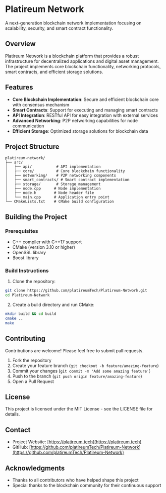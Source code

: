 # Platireum Network

A next-generation blockchain network implementation focusing on scalability, security, and smart contract functionality.

## Overview

Platireum Network is a blockchain platform that provides a robust infrastructure for decentralized applications and digital asset management. The project implements core blockchain functionality, networking protocols, smart contracts, and efficient storage solutions.

## Features

- **Core Blockchain Implementation**: Secure and efficient blockchain core with consensus mechanism
- **Smart Contracts**: Support for executing and managing smart contracts
- **API Integration**: RESTful API for easy integration with external services
- **Advanced Networking**: P2P networking capabilities for node communication
- **Efficient Storage**: Optimized storage solutions for blockchain data

## Project Structure

```
platireum-network/
├── src/
│   ├── api/           # API implementation
│   ├── core/          # Core blockchain functionality
│   ├── networking/    # P2P networking components
│   ├── smart_contracts/ # Smart contract implementation
│   ├── storage/       # Storage management
│   ├── node.cpp      # Node implementation
│   ├── node.h        # Node header file
│   └── main.cpp      # Application entry point
└── CMakeLists.txt    # CMake build configuration
```

## Building the Project

### Prerequisites

- C++ compiler with C++17 support
- CMake (version 3.10 or higher)
- OpenSSL library
- Boost library

### Build Instructions

1. Clone the repository:
```bash
git clone https://github.com/platireumTech/Platireum-Network.git
cd Platireum-Network
```

2. Create a build directory and run CMake:
```bash
mkdir build && cd build
cmake ..
make
```

## Contributing

Contributions are welcome! Please feel free to submit pull requests.

1. Fork the repository
2. Create your feature branch (`git checkout -b feature/amazing-feature`)
3. Commit your changes (`git commit -m 'Add some amazing feature'`)
4. Push to the branch (`git push origin feature/amazing-feature`)
5. Open a Pull Request

## License

This project is licensed under the MIT License - see the LICENSE file for details.

## Contact

- Project Website: [https://platireum.tech](https://platireum.tech)
- GitHub: [https://github.com/platireumTech/Platireum-Network](https://github.com/platireumTech/Platireum-Network)

## Acknowledgments

- Thanks to all contributors who have helped shape this project
- Special thanks to the blockchain community for their continuous support

